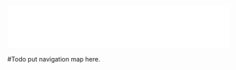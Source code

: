 <div align="center">
    <img src="main/resources/readme_resources/full-glitch-navigation-src.svg" alt="css-in-readme">
</div>

#Todo put navigation map here.
